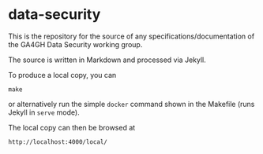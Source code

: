 # data-security

This is the repository for the source of any specifications/documentation
of the GA4GH Data Security working group.

The source is written in Markdown and processed via Jekyll.

To produce a local copy, you can

```shell
make
```

or alternatively run the simple `docker` command shown in the Makefile (runs Jekyll in `serve` mode).

The local copy can then be browsed at

```
http://localhost:4000/local/
```
